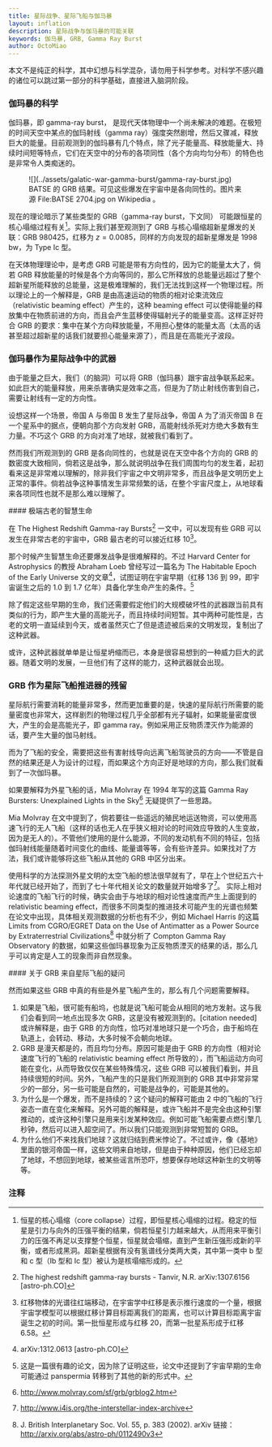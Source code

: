 ```yaml
---
title: 星际战争、星际飞船与伽马暴
layout: inflation
description: 星际战争与伽马暴的可能关联
keywords: 伽马暴, GRB, Gamma Ray Burst
author: OctoMiao
---
```


本文不是纯正的科学，其中幻想与科学混杂，请勿用于科学参考。对科学不感兴趣的诸位可以跳过第一部分的科学基础，直接进入脑洞阶段。

### 伽玛暴的科学

伽玛暴，即 gamma-ray burst， 是现代天体物理中一个尚未解决的难题。在极短的时间天空中某点的伽玛射线（gamma ray）强度突然剧增，然后又骤减，释放巨大的能量。目前观测到的伽玛暴有几个特点，除了光子能量高、释放能量大、持续时间短等特点，它们在天空中的分布的各项同性（各个方向均匀分布）的特色也是非常令人类痴迷的。

<figure markdown="1">
![](../assets/galatic-war-gamma-burst/gamma-ray-burst.jpg)
<figcaption>
BATSE 的 GRB 结果。可见这些爆发在宇宙中是各向同性的。图片来源 File:BATSE 2704.jpg on Wikipedia 。
</figcaption>
</figure>


现在的理论暗示了某些类型的 GRB（gamma-ray burst，下文同） 可能跟恒星的核心塌缩过程有关[^1]。实际上我们甚至观测到了 GRB 与核心塌缩超新星爆发的关联：GRB 980425，红移为 $z = 0.0085$，同样的方向发现的超新星爆发是 1998 bw，为 Type Ic 型。


在天体物理理论中，是考虑 GRB 可能是带有方向性的，因为它的能量太大了，倘若 GRB 释放能量的时候是各个方向等同的，那么它所释放的总能量远超过了整个超新星所能释放的总能量，这是极难理解的，我们无法找到这样一个物理过程。所以理论上的一个解释是，GRB 是由高速运动的物质的相对论束流效应（relativistic beaming effect）产生的，这种 beaming effect 可以使得能量的释放集中在物质前进的方向，而且会产生蓝移使得辐射光子的能量变高。这样正好符合 GRB 的要求：集中在某个方向释放能量，不用担心整体的能量太高（太高的话甚至超过超新星的话我们就要担心能量来源了），而且是在高能光子波段。



### 伽玛暴作为星际战争中的武器

由于能量之巨大，我们（的脑洞）可以将 GRB（伽玛暴）跟宇宙战争联系起来。如此巨大的能量释放，用来杀害确实是效率之高，但是为了防止射线伤害到自己，需要让射线有一定的方向性。

设想这样一个场景，帝国 A 与帝国 B 发生了星际战争，帝国 A 为了消灭帝国 B 在一个星系中的据点，便朝向那个方向发射 GRB，高能射线杀死对方绝大多数有生力量。不巧这个 GRB 的方向对准了地球，就被我们看到了。

然而我们所观测到的 GRB 是各向同性的，也就是说在天空中各个方向的 GRB 的数密度大致相同，倘若这是战争，那么就说明战争在我们周围均匀的发生着，起初看来这是非常难以理解的，除非我们宇宙之中文明非常多，而且战争是文明历史上正常的事件。倘若战争这种事情发生非常频繁的话，在整个宇宙尺度上，从地球看来各项同性也就不是那么难以理解了。


<div class="notes--extra" markdown="1">
#### 极端古老的智慧生命

在 The Highest Redshift Gamma-ray Bursts[^2] 一文中，可以发现有些 GRB 可以发生在非常古老的宇宙中，GRB 最古老的可以接近红移 10[^3]。

那个时候产生智慧生命还要爆发战争是很难解释的。不过 Harvard Center for Astrophysics 的教授 Abraham Loeb 曾经写过一篇名为 The Habitable Epoch of the Early Universe 文的文章[^4]，试图证明在宇宙早期（红移 136 到 99，即宇宙诞生之后的 1.0 到 1.7 亿年）具备化学生命产生的条件。[^5]

除了假定这些早期的生命，我们还需要假定他们的大规模破坏性的武器跟当前具有类似的行为，即产生大量的高能光子，而且持续时间短暂。其中两种可能性是，古老的文明一直延续到今天，或者虽然灭亡了但是遗迹被后来的文明发现，复制出了这种武器。

或许，这种武器就单单是让恒星坍缩而已，本身是很容易想到的一种威力巨大的武器。随着文明的发展，一旦他们有了这样的能力，这种武器就会出现。
</div>

### GRB 作为星际飞船推进器的残留

星际航行需要消耗的能量非常多，然而更加重要的是，快速的星际航行所需要的能量密度也非常大，这样剧烈的物理过程几乎全部都有光子辐射，如果能量密度很大，产生的会是高能光子，即 gamma ray。例如采用正反物质湮灭作为能源的话，要产生大量的伽马射线。

而为了飞船的安全，需要把这些有害射线导向远离飞船驾驶员的方向——不管是自然的结果还是人为设计的过程，而如果这个方向正好是地球的方向，那么我们就看到了一次伽玛暴。


如果要解释为外星飞船的话，Mia Molvray 在 1994 年写的这篇 Gamma Ray Bursters: Unexplained Lights in the Sky[^6] 无疑提供了一些思路。

Mia Molvray 在文中提到了，倘若要往一些遥远的殖民地运送物资，可以使用高速飞行的无人飞船（这样的话也无人在乎狭义相对论的时间效应导致的人生变故，因为是无人的）。不管他们使用的是什么能源，不同的发动机有不同的特征，包括伽玛射线能量随着时间变化的曲线、能量谱等等，会有些许差异。如果找对了方法，我们或许能够将这些飞船从其他的 GRB 中区分出来。


使用科学的方法探测外星文明的太空飞船的想法很早就有了，早在上个世纪五六十年代就已经开始了，而到了七十年代相关论文的数量就开始增多了[^7]。 实际上相对论速度的飞船飞行的时候，确实会由于与地球的相对论性速度而产生上面提到的 relativistic beaming effect，而很多不同类型的推进技术可能产生的光谱也频繁在论文中出现，具体相关观测数据的分析也有不少，例如 Michael Harris 的这篇 Limits from CGRO/EGRET Data on the Use of Antimatter as a Power Source by Extraterrestrial Civilizations[^8] 中就分析了 Compton Gamma Ray Observatory 的数据，如果这些伽玛暴现象为正反物质湮灭的结果的话，那么几乎可以肯定是人工的现象而非自然现象。

<div class="notes--extra" markdown="1">
#### 关于 GRB 来自星际飞船的疑问

然而如果这些 GRB 中真的有些是外星飞船产生的，那么有几个问题需要解释。

1. 如果是飞船，很可能有船坞，也就是说飞船可能会从相同的地方发射。这与我们会看到同一地点出现多次 GRB，这是没有被观测到的。[citation needed] 或许解释是，由于 GRB 的方向性，恰巧对准地球只是一个巧合，由于船坞在轨道上，会转动、移动，大多时候不会朝向地球。
2.  GRB 是漫天都是的，而且均匀分布。原因可能是由于 GRB 的方向性（相对论速度飞行的飞船的 relativistic beaming effect 所导致的），而飞船运动方向可能在变化，从而导致仅仅在某些特殊情况，这些 GRB 可以被我们看到，并且持续很短的时间。另外，飞船产生的只是我们所观测到的 GRB 其中非常非常少的一部分，另一些可能是自然的，可能是战争的，可能是其他的。
3. 为什么是一个爆发，而不是持续的？这个疑问的解释可能由 2 中的飞船的飞行姿态一直在变化来解释。另外可能的解释是，或许飞船并不是完全由这种引擎推动的，或许这种引擎只是用来引发某种效应。例如可能飞船需要点燃引擎几秒钟，然后可以进入超空间了。所以我们只能观测到非常短暂的 GRB。
4. 为什么他们不来找我们地球？这就归结到费米悖论了。不过或许，像《基地》里面的银河帝国一样，这些文明来自地球，但是由于种种原因，他们已经忘却了地球，不想回到地球，被某些谣言所恐吓，想要保存地球这种新生的文明等等。
</div>



### 注释




[^1]: 恒星的核心塌缩（core collapse）过程，即恒星核心塌缩的过程。稳定的恒星是引力与向外的压强平衡的结果，倘若恒星引力越来越大，从而用来平衡引力的压强不再足以支撑整个恒星，恒星就会塌缩，直到产生新压强形成新的平衡，或者形成黑洞。超新星根据有没有氢谱线分类两大类，其中第一类中 b 型和 c 型（Ib 型和 Ic 型）被认为是核塌缩形成的。
[^2]: The highest redshift gamma-ray bursts - Tanvir, N.R. arXiv:1307.6156 [astro-ph.CO]
[^3]: 红移物体的光谱往红端移动，在宇宙学中红移是表示推行速度的一个量，根据宇宙学模型可以根据红移计算目标距离我们的距离，也可以计算目标距离宇宙诞生之初的时间。第一批恒星形成与红移 20，而第一批星系形成于红移 6.58。
[^4]: arXiv:1312.0613 [astro-ph.CO]
[^5]: 这是一篇很有趣的论文，因为除了证明这些，论文中还提到了宇宙早期的生命可能通过 panspermia 转移到了其他的新的形式中。
[^6]: http://www.molvray.com/sf/grb/grblog2.htm
[^7]: http://www.i4is.org/the-interstellar-index-archive
[^8]: J. British Interplanetary Soc. Vol. 55, p. 383 (2002). arXiv 链接：http://arxiv.org/abs/astro-ph/0112490v3
